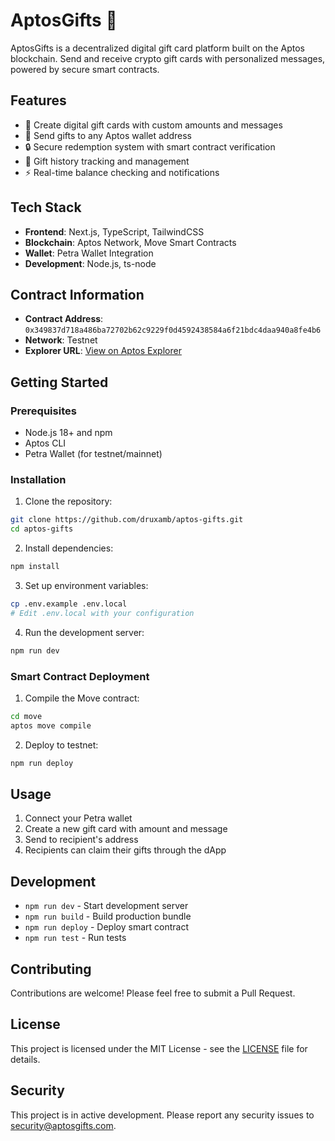 # AptosGifts 🎁

AptosGifts is a decentralized digital gift card platform built on the Aptos blockchain. Send and receive crypto gift cards with personalized messages, powered by secure smart contracts.

## Features

- 🎉 Create digital gift cards with custom amounts and messages
- 💸 Send gifts to any Aptos wallet address
- 🔒 Secure redemption system with smart contract verification
- 📜 Gift history tracking and management
- ⚡ Real-time balance checking and notifications

## Tech Stack

- **Frontend**: Next.js, TypeScript, TailwindCSS
- **Blockchain**: Aptos Network, Move Smart Contracts
- **Wallet**: Petra Wallet Integration
- **Development**: Node.js, ts-node

## Contract Information

- **Contract Address**: `0x349837d718a486ba72702b62c9229f0d4592438584a6f21bdc4daa940a8fe4b6`
- **Network**: Testnet
- **Explorer URL**: [View on Aptos Explorer](https://explorer.aptoslabs.com/account/0x349837d718a486ba72702b62c9229f0d4592438584a6f21bdc4daa940a8fe4b6?network=testnet)

## Getting Started

### Prerequisites

- Node.js 18+ and npm
- Aptos CLI
- Petra Wallet (for testnet/mainnet)

### Installation

1. Clone the repository:
```bash
git clone https://github.com/druxamb/aptos-gifts.git
cd aptos-gifts
```

2. Install dependencies:
```bash
npm install
```

3. Set up environment variables:
```bash
cp .env.example .env.local
# Edit .env.local with your configuration
```

4. Run the development server:
```bash
npm run dev
```

### Smart Contract Deployment

1. Compile the Move contract:
```bash
cd move
aptos move compile
```

2. Deploy to testnet:
```bash
npm run deploy
```

## Usage

1. Connect your Petra wallet
2. Create a new gift card with amount and message
3. Send to recipient's address
4. Recipients can claim their gifts through the dApp

## Development

- `npm run dev` - Start development server
- `npm run build` - Build production bundle
- `npm run deploy` - Deploy smart contract
- `npm run test` - Run tests

## Contributing

Contributions are welcome! Please feel free to submit a Pull Request.

## License

This project is licensed under the MIT License - see the [LICENSE](LICENSE) file for details.

## Security

This project is in active development. Please report any security issues to [security@aptosgifts.com](mailto:security@aptosgifts.com).
